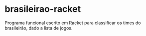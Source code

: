 # brasileirao-racket
Programa funcional escrito em Racket para classificar os times do brasileirão, dado a lista de jogos.
